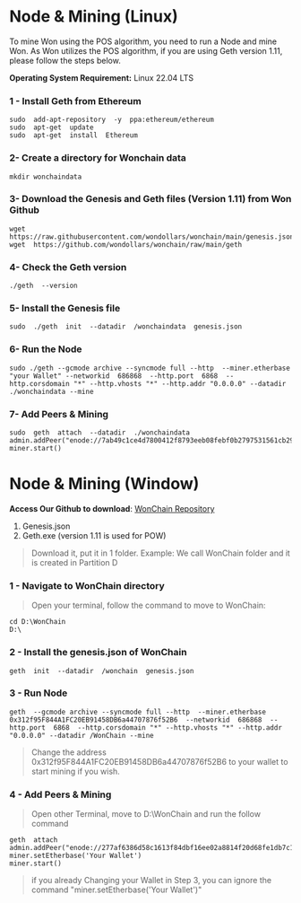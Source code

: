 # Node & Mining (Linux)

To mine Won using the POS algorithm, you need to run a Node and mine Won. As Won utilizes the POS algorithm, if you are using Geth version 1.11, please follow the steps below.
  
**Operating System Requirement:** Linux 22.04 LTS

  

### 1 - Install Geth from Ethereum
    sudo  add-apt-repository  -y  ppa:ethereum/ethereum
    sudo  apt-get  update
    sudo  apt-get  install  Ethereum
### 2- Create a directory for Wonchain data
    mkdir wonchaindata
### 3- Download the Genesis and Geth files (Version 1.11) from Won Github

    wget  https://raw.githubusercontent.com/wondollars/wonchain/main/genesis.json
    wget  https://github.com/wondollars/wonchain/raw/main/geth

### 4- Check the Geth version

    ./geth  --version

### 5- Install the Genesis file

    sudo  ./geth  init  --datadir  /wonchaindata  genesis.json

### 6- Run the Node

    sudo ./geth --gcmode archive --syncmode full --http  --miner.etherbase "your Wallet" --networkid  686868  --http.port  6868  --http.corsdomain "*" --http.vhosts "*" --http.addr "0.0.0.0" --datadir ./wonchaindata --mine

### 7- Add Peers & Mining

    sudo  geth  attach  --datadir  ./wonchaindata
    admin.addPeer("enode://7ab49c1ce4d7800412f8793eeb08febf0b2797531561cb292385f7127a5f7210acdbd8ae4302c7f5e4da0d443d5189a2c608a13eb40ab576e127d0223c4c6709@137.184.178.112:30303")
    miner.start()

# Node & Mining (Window)
**Access Our Github to download**: [WonChain Repository](https://github.com/wondollars/wonchain)

 1. Genesis.json
 2. Geth.exe (version 1.11  is  used  for  POW)

 

> Download  it,  put  it  in  1  folder.  Example:  We  call  WonChain  folder  and  it  is  created  in  Partition  D
### 1 - Navigate to WonChain directory
> Open  your  terminal,  follow  the  command  to  move  to  WonChain:

    cd D:\WonChain
    D:\

### 2 - Install the genesis.json of WonChain

    geth  init  --datadir  /wonchain  genesis.json

### 3 - Run Node

    geth  --gcmode archive --syncmode full --http  --miner.etherbase  0x312f95F844A1FC20EB91458DB6a44707876f52B6  --networkid  686868  --http.port  6868  --http.corsdomain "*" --http.vhosts "*" --http.addr "0.0.0.0" --datadir /WonChain --mine
    

> Change  the  address  0x312f95F844A1FC20EB91458DB6a44707876f52B6  to  your  wallet  to  start  mining  if  you  wish.

### 4 - Add Peers & Mining

> Open other Terminal, move to D:\WonChain and run the follow command

    geth  attach
    admin.addPeer("enode://277af6386d58c1613f84dbf16ee02a8814f20d68fe1db7c1101e868e7b7d70801c69a9d1993c28653e6b3be9a8f7fd19e0fd2523c7d5369f49bf75f889b12bb5@137.184.178.112:30303")
    miner.setEtherbase('Your Wallet')
    miner.start()

> if you already Changing your Wallet in Step 3, you can ignore the command "miner.setEtherbase('Your Wallet')"

